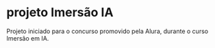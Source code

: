 # projeto Imersão IA
Projeto iniciado para o concurso promovido pela Alura, durante o curso Imersão em IA.
